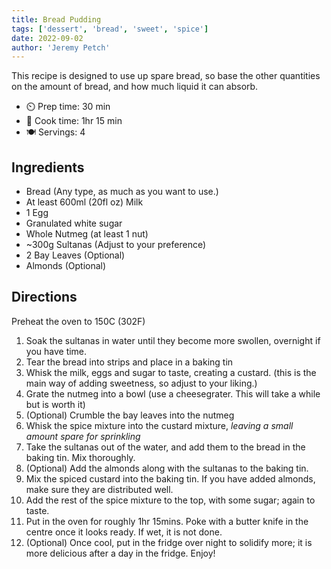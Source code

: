 ```yaml
---
title: Bread Pudding
tags: ['dessert', 'bread', 'sweet', 'spice']
date: 2022-09-02
author: 'Jeremy Petch'
---
```


This recipe is designed to use up spare bread, so base the other quantities on the amount of bread, and how much liquid it can absorb.

- ⏲️ Prep time: 30 min
- 🍳 Cook time: 1hr 15 min
- 🍽️ Servings: 4

## Ingredients
- Bread (Any type, as much as you want to use.)
- At least 600ml (20fl oz) Milk
- 1 Egg 
- Granulated white sugar
- Whole Nutmeg (at least 1 nut)
- ~300g Sultanas (Adjust to your preference)
- 2 Bay Leaves (Optional)
- Almonds (Optional)

## Directions
Preheat the oven to 150C (302F)
1. Soak the sultanas in water until they become more swollen, overnight if you have time.
2. Tear the bread into strips and place in a baking tin
3. Whisk the milk, eggs and sugar to taste, creating a custard. (this is the main way of adding sweetness, so adjust to your liking.)
4. Grate the nutmeg into a bowl (use a cheesegrater. This will take a while but is worth it)
5. (Optional) Crumble the bay leaves into the nutmeg
6. Whisk the spice mixture into the custard mixture, *leaving a small amount spare for sprinkling*
7. Take the sultanas out of the water, and add them to the bread in the baking tin. Mix thoroughly.
8. (Optional) Add the almonds along with the sultanas to the baking tin.
9. Mix the spiced custard into the baking tin. If you have added almonds, make sure they are distributed well.
10. Add the rest of the spice mixture to the top, with some sugar; again to taste.
11. Put in the oven for roughly 1hr 15mins. Poke with a butter knife in the centre once it looks ready. If wet, it is not done.
12. (Optional) Once cool, put in the fridge over night to solidify more; it is more delicious after a day in the fridge.
Enjoy!

